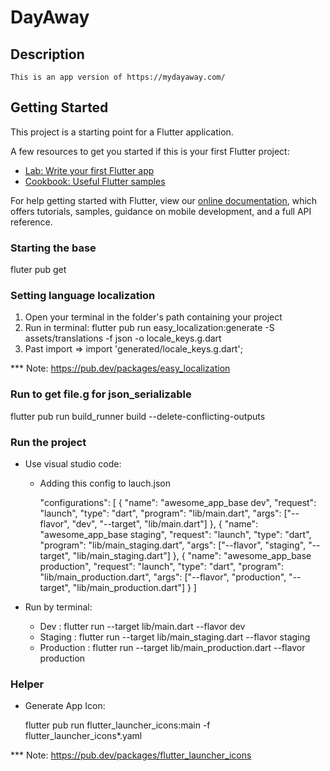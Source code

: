 # DayAway

## Description
	This is an app version of https://mydayaway.com/

## Getting Started

This project is a starting point for a Flutter application.

A few resources to get you started if this is your first Flutter project:

- [Lab: Write your first Flutter app](https://flutter.dev/docs/get-started/codelab)
- [Cookbook: Useful Flutter samples](https://flutter.dev/docs/cookbook)

For help getting started with Flutter, view our
[online documentation](https://flutter.dev/docs), which offers tutorials,
samples, guidance on mobile development, and a full API reference.


### Starting the base
fluter pub get

### Setting language localization

1. Open your terminal in the folder's path containing your project
2. Run in terminal: 
  flutter pub run easy_localization:generate -S assets/translations -f json -o locale_keys.g.dart
3. Past import => import 'generated/locale_keys.g.dart';

*** Note: https://pub.dev/packages/easy_localization

### Run to get file.g for json_serializable

flutter pub run build_runner build --delete-conflicting-outputs

### Run the project

- Use visual studio code:
	- Adding this config to lauch.json
	
		"configurations":
		 [
			{
				"name": "awesome_app_base dev",
				"request": "launch",
				"type": "dart",
				"program": "lib/main.dart",
				"args": ["--flavor", "dev", "--target", "lib/main.dart"]
			},
			{
				"name": "awesome_app_base staging",
				"request": "launch",
				"type": "dart",
				"program": "lib/main_staging.dart",
				"args": ["--flavor", "staging", "--target", "lib/main_staging.dart"]
			},
			{
				"name": "awesome_app_base production",
				"request": "launch",
				"type": "dart",
				"program": "lib/main_production.dart",
				"args": ["--flavor", "production", "--target", "lib/main_production.dart"]
			}
		]

- Run by terminal:
	- Dev : flutter run --target lib/main.dart --flavor dev
	- Staging : flutter run --target lib/main_staging.dart --flavor staging
	- Production : flutter run --target lib/main_production.dart --flavor production

### Helper

- Generate App Icon:

	flutter pub run flutter_launcher_icons:main -f flutter_launcher_icons*.yaml

*** Note: https://pub.dev/packages/flutter_launcher_icons
